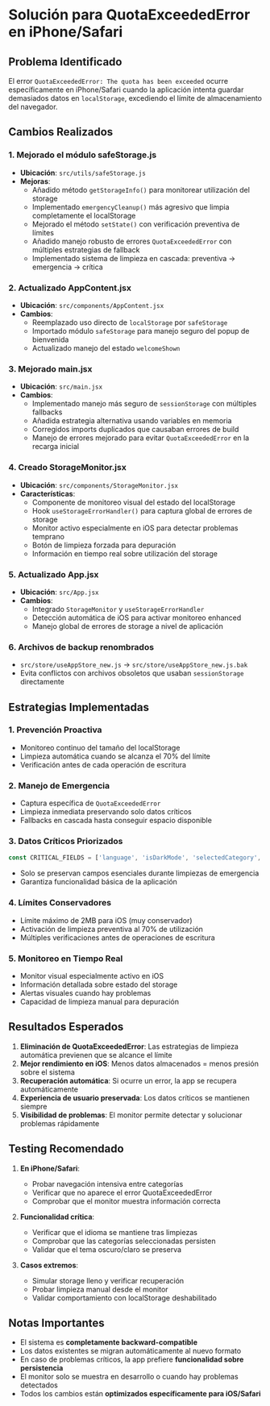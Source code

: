 # Solución para QuotaExceededError en iPhone/Safari

## Problema Identificado
El error `QuotaExceededError: The quota has been exceeded` ocurre específicamente en iPhone/Safari cuando la aplicación intenta guardar demasiados datos en `localStorage`, excediendo el límite de almacenamiento del navegador.

## Cambios Realizados

### 1. Mejorado el módulo safeStorage.js
- **Ubicación**: `src/utils/safeStorage.js`
- **Mejoras**:
  - Añadido método `getStorageInfo()` para monitorear utilización del storage
  - Implementado `emergencyCleanup()` más agresivo que limpia completamente el localStorage
  - Mejorado el método `setState()` con verificación preventiva de límites
  - Añadido manejo robusto de errores `QuotaExceededError` con múltiples estrategias de fallback
  - Implementado sistema de limpieza en cascada: preventiva → emergencia → crítica

### 2. Actualizado AppContent.jsx
- **Ubicación**: `src/components/AppContent.jsx`
- **Cambios**:
  - Reemplazado uso directo de `localStorage` por `safeStorage`
  - Importado módulo `safeStorage` para manejo seguro del popup de bienvenida
  - Actualizado manejo del estado `welcomeShown`

### 3. Mejorado main.jsx
- **Ubicación**: `src/main.jsx`
- **Cambios**:
  - Implementado manejo más seguro de `sessionStorage` con múltiples fallbacks
  - Añadida estrategia alternativa usando variables en memoria
  - Corregidos imports duplicados que causaban errores de build
  - Manejo de errores mejorado para evitar `QuotaExceededError` en la recarga inicial

### 4. Creado StorageMonitor.jsx
- **Ubicación**: `src/components/StorageMonitor.jsx`
- **Características**:
  - Componente de monitoreo visual del estado del localStorage
  - Hook `useStorageErrorHandler()` para captura global de errores de storage
  - Monitor activo especialmente en iOS para detectar problemas temprano
  - Botón de limpieza forzada para depuración
  - Información en tiempo real sobre utilización del storage

### 5. Actualizado App.jsx
- **Ubicación**: `src/App.jsx`
- **Cambios**:
  - Integrado `StorageMonitor` y `useStorageErrorHandler`
  - Detección automática de iOS para activar monitoreo enhanced
  - Manejo global de errores de storage a nivel de aplicación

### 6. Archivos de backup renombrados
- `src/store/useAppStore_new.js` → `src/store/useAppStore_new.js.bak`
- Evita conflictos con archivos obsoletos que usaban `sessionStorage` directamente

## Estrategias Implementadas

### 1. **Prevención Proactiva**
- Monitoreo continuo del tamaño del localStorage
- Limpieza automática cuando se alcanza el 70% del límite
- Verificación antes de cada operación de escritura

### 2. **Manejo de Emergencia**
- Captura específica de `QuotaExceededError`
- Limpieza inmediata preservando solo datos críticos
- Fallbacks en cascada hasta conseguir espacio disponible

### 3. **Datos Críticos Priorizados**
```javascript
const CRITICAL_FIELDS = ['language', 'isDarkMode', 'selectedCategory', 'selectedSubcategory'];
```
- Solo se preservan campos esenciales durante limpiezas de emergencia
- Garantiza funcionalidad básica de la aplicación

### 4. **Límites Conservadores**
- Límite máximo de 2MB para iOS (muy conservador)
- Activación de limpieza preventiva al 70% de utilización
- Múltiples verificaciones antes de operaciones de escritura

### 5. **Monitoreo en Tiempo Real**
- Monitor visual especialmente activo en iOS
- Información detallada sobre estado del storage
- Alertas visuales cuando hay problemas
- Capacidad de limpieza manual para depuración

## Resultados Esperados

1. **Eliminación de QuotaExceededError**: Las estrategias de limpieza automática previenen que se alcance el límite
2. **Mejor rendimiento en iOS**: Menos datos almacenados = menos presión sobre el sistema
3. **Recuperación automática**: Si ocurre un error, la app se recupera automáticamente
4. **Experiencia de usuario preservada**: Los datos críticos se mantienen siempre
5. **Visibilidad de problemas**: El monitor permite detectar y solucionar problemas rápidamente

## Testing Recomendado

1. **En iPhone/Safari**:
   - Probar navegación intensiva entre categorías
   - Verificar que no aparece el error QuotaExceededError
   - Comprobar que el monitor muestra información correcta

2. **Funcionalidad crítica**:
   - Verificar que el idioma se mantiene tras limpiezas
   - Comprobar que las categorías seleccionadas persisten
   - Validar que el tema oscuro/claro se preserva

3. **Casos extremos**:
   - Simular storage lleno y verificar recuperación
   - Probar limpieza manual desde el monitor
   - Validar comportamiento con localStorage deshabilitado

## Notas Importantes

- El sistema es **completamente backward-compatible**
- Los datos existentes se migran automáticamente al nuevo formato
- En caso de problemas críticos, la app prefiere **funcionalidad sobre persistencia**
- El monitor solo se muestra en desarrollo o cuando hay problemas detectados
- Todos los cambios están **optimizados específicamente para iOS/Safari**

